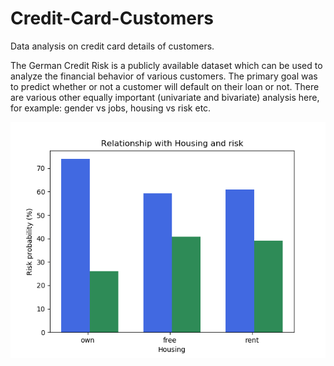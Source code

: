 # Credit-Card-Customers
Data analysis on credit card details of customers.

The German Credit Risk is a publicly available dataset which can be used to analyze the financial behavior of various customers. The primary goal was to predict whether or not a customer will default on their loan or not. There are various other equally important (univariate and bivariate) analysis here, for example: gender vs jobs, housing vs risk etc.

![](Housing_Risk.png)

